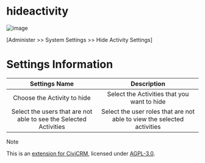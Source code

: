 # hideactivity
![image](https://github.com/weihao-Tey/civicrm-hideactivity/assets/142696206/9f65d686-662d-4cea-8d0d-05c22db7f3f6)

[Administer >> System Settings >> Hide Activity Settings]

# Settings Information

 | Settings Name    | Description    |
 | :---: | :---: |
 | Choose the Activity to hide  | Select the Activities that you want to hide |
 | Select the users that are not able to see the Selected Activities  | Select the user roles that are not able to view the selected activities |
 
 
> [!NOTE]
> This is an [extension for CiviCRM](https://docs.civicrm.org/sysadmin/en/latest/customize/extensions/), licensed under [AGPL-3.0](LICENSE.txt).

